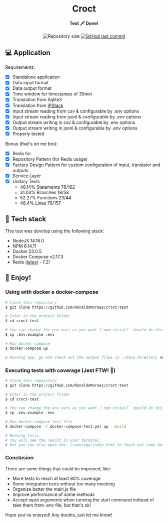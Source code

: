 <h1 align="center">
    Croct
</h1>

<h4 align="center"> 
	Test 🗡️ Done!
</h4>
<p align="center">	
	
  <img alt="Repository size" src="https://img.shields.io/github/repo-size/RonaldoMoraes/croct-test">
    
  
  <a href="https://github.com/RonaldoMoraes/croct-test/commits/master">
    <img alt="GitHub last commit" src="https://img.shields.io/github/last-commit/RonaldoMoraes/croct-test">
  </a>

  <a>

</p>

## 💻 Application

Requirements: 
- [x] Standalone application
- [x] Data input format
- [x] Data output format
- [x] Time window for timestamps of 30min
- [x] Translation from Sqlite3
- [x] Translation from [IPStack](https://ipstack.com/)
- [x] Input stream reading from csv & configurable by .env options
- [x] Input stream reading from jsonl & configurable by .env options
- [x] Output stream writing in csv & configurable by .env options
- [x] Output stream writing in jsonl & configurable by .env options
- [x] Properly tested

Bonus (that's on me bro): 
- [x] Redis for 
- [x] Repository Pattern (for Redis usage)
- [x] Factory Design Pattern for custom configuration of input, translator and outputs
- [x] Service Layer
- [x] Unitary Tests
  - 48.14% Statements 78/162
  - 31.03% Branches 18/58
  - 52.27% Functions 23/44
  - 48.4% Lines 76/157

## :rocket: Tech stack

This test was develop using the following stack:

- NodeJS 14.16.0
- NPM 6.14.11
- Docker 23.0.5
- Docker Compose v2.17.3
- Redis ([latest](https://hub.docker.com/_/redis) - 7.2)

## :hugs: Enjoy!

### Using with docker e docker-compose

```bash
# Clone this repository
$ git clone https://github.com/RonaldoMoraes/croct-test

# Enter in the project folder
$ cd croct-test

# You can change the env vars as you want (`npm install` should do this for you)
$ cp .env.example .env

# Run docker-compose
$ docker-compose up

# Running app, go and check out the output files in ./data directory ❤️
```

### Executing tests with coverage (Jest FTW! 👑)

```bash
# Clone this repository
$ git clone https://github.com/RonaldoMoraes/croct-test

# Enter in the project folder
$ cd croct-test

# You can change the env vars as you want (`npm install` should do this for you)
$ cp .env.example .env

# Run docker-compose test file
$ docker-compose -f docker-compose-test.yml up --build

# Running tests.
# You will see the result in your terminal, 
# but you can also open the ./coverage/index.html to check out some details about the coverage.

```

### Conclusion

There are some things that could be improved, like:
- More tests to reach at least 80% coverage
- Some integration tests without too many mocking
- Organize better the main.js file
- Improve performance of some methods
- Accept input arguments when running the start command indtead of take them from .env file, but that's ok!

Hope you've enjoyed! Any doubts, just let me know!